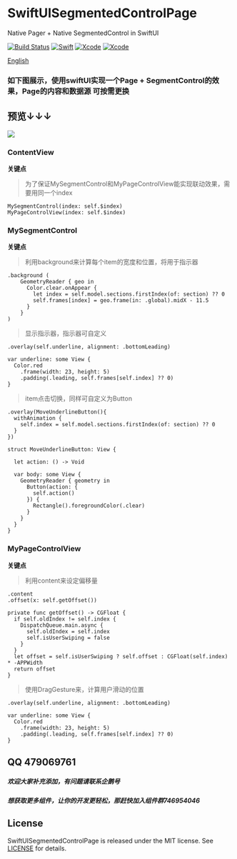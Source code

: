 # SwiftUISegmentedControlPage
Native Pager + Native SegmentedControl  in SwiftUI

[![Build Status](https://img.shields.io/badge/platforms-iOS%20%7C%20tvOS%20%7C%20macOS%20%7C%20watchOS-green.svg)](https://github.com/HatsuneMikuV/SwiftUISegmentedControlPage)
[![Swift](https://img.shields.io/badge/Swift-5.1-orange.svg)](https://swift.org)
[![Xcode](https://img.shields.io/badge/Xcode-11.6-blue.svg)](https://developer.apple.com/xcode)
[![Xcode](https://img.shields.io/badge/macOS-15.5-blue.svg)](https://developer.apple.com/macOS)


[English](https://github.com/HatsuneMikuV/SwiftUISegmentedControlPage/blob/master/README_en.md)

### 如下图展示，使用swiftUI实现一个Page + SegmentControl的效果，Page的内容和数据源 可按需更换
## 预览↓↓↓
![](https://github.com/HatsuneMikuV/SwiftUISegmentedControlPage/blob/master/pagedemo.gif)


###  ContentView
**关键点**
>为了保证MySegmentControl和MyPageControlView能实现联动效果，需要用同一个index
```
MySegmentControl(index: self.$index)
MyPageControlView(index: self.$index)
```

###  MySegmentControl

**关键点**
>利用background来计算每个item的宽度和位置，将用于指示器
```
.background (
    GeometryReader { geo in
      Color.clear.onAppear {
        let index = self.model.sections.firstIndex(of: section) ?? 0
        self.frames[index] = geo.frame(in: .global).midX - 11.5
      }
    }
)
```
>显示指示器，指示器可自定义
```
.overlay(self.underline, alignment: .bottomLeading)

var underline: some View {
  Color.red
    .frame(width: 23, height: 5)
    .padding(.leading, self.frames[self.index] ?? 0)
}
```
>item点击切换，同样可自定义为Button
```
.overlay(MoveUnderlineButton(){
  withAnimation {
    self.index = self.model.sections.firstIndex(of: section) ?? 0
  }
})

struct MoveUnderlineButton: View {
  
  let action: () -> Void
  
  var body: some View {
    GeometryReader { geometry in
      Button(action: {
        self.action()
      }) {
        Rectangle().foregroundColor(.clear)
      }
    }
  }
}
```
###  MyPageControlView

**关键点**
>利用content来设定偏移量
```
.content
.offset(x: self.getOffset())

private func getOffset() -> CGFloat {
  if self.oldIndex != self.index {
    DispatchQueue.main.async {
      self.oldIndex = self.index
      self.isUserSwiping = false
    }
  }
  let offset = self.isUserSwiping ? self.offset : CGFloat(self.index) * -APPWidth
  return offset
}

```
>使用DragGesture来，计算用户滑动的位置
```
.overlay(self.underline, alignment: .bottomLeading)

var underline: some View {
  Color.red
    .frame(width: 23, height: 5)
    .padding(.leading, self.frames[self.index] ?? 0)
}
```


## QQ 479069761

##### 欢迎大家补充添加，有问题请联系企鹅号
##### 想获取更多组件，让你的开发更轻松，那赶快加入组件群746954046

## License

SwiftUISegmentedControlPage is released under the MIT license. See [LICENSE](https://github.com/HatsuneMikuV/SwiftUISegmentedControlPage/blob/master/LICENSE) for details.

